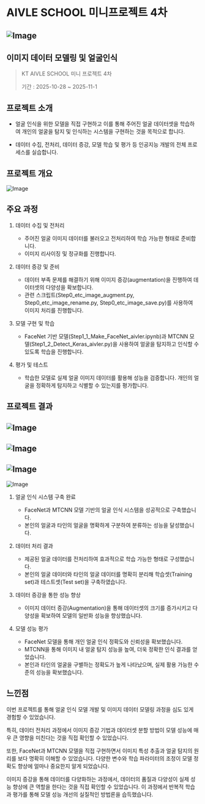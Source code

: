 # AIVLE SCHOOL 미니프로젝트 4차 

![Image](https://github.com/user-attachments/assets/bf4c7e8b-0ed1-4e60-9cc7-3633aa9811d7)
---

## 이미지 데이터 모델링 및 얼굴인식

> KT AIVLE SCHOOL 미니 프로젝트 4차
> 
> 기간 : 2025-10-28 ~ 2025-11-1


## 프로젝트 소개

   * 얼굴 인식을 위한 모델을 직접 구현하고 이를 통해 주어진 얼굴 데이터셋을 학습하여 개인의 얼굴을 탐지 및 인식하는 시스템을 구현하는 것을 목적으로 합니다.
   
   * 데이터 수집, 전처리, 데이터 증강, 모델 학습 및 평가 등 인공지능 개발의 전체 프로세스를 실습합니다.


## 프로젝트 개요

![Image](https://github.com/user-attachments/assets/9843cf43-e1ac-44e2-91ed-eef5459758de)


## 주요 과정

1. 데이터 수집 및 전처리

   * 주어진 얼굴 이미지 데이터를 불러오고 전처리하여 학습 가능한 형태로 준비합니다.
   * 이미지 리사이징 및 정규화를 진행합니다.
    
2. 데이터 증강 및 준비

   * 데이터 부족 문제를 해결하기 위해 이미지 증강(augmentation)을 진행하여 데이터셋의 다양성을 확보합니다.
   * 관련 스크립트(Step0_etc_image_augment.py, Step0_etc_image_rename.py, Step0_etc_image_save.py)를 사용하여 이미지 처리를 진행합니다.
     
3. 모델 구현 및 학습

   * FaceNet 기반 모델(Step1_1_Make_FaceNet_aivler.ipynb)과 MTCNN 모델(Step1_2_Detect_Keras_aivler.py)을 사용하여 얼굴을 탐지하고 인식할 수 있도록 학습을 진행합니다.
     
4. 평가 및 테스트

   * 학습한 모델로 실제 얼굴 이미지 데이터를 활용해 성능을 검증합니다.
   개인의 얼굴을 정확하게 탐지하고 식별할 수 있는지를 평가합니다.

## 프로젝트 결과

![Image](https://github.com/user-attachments/assets/741736ab-0dce-4fa3-9448-0b48b19b9910)
----
![Image](https://github.com/user-attachments/assets/06636a50-fc67-4b64-9633-18fe7cfbf582)
----
![Image](https://github.com/user-attachments/assets/23ce7487-e669-458f-84d1-29f967ebf94b)
----
![Image](https://github.com/user-attachments/assets/e186c22b-0082-4f21-b3dc-9bca7e7290f0)


1. 얼굴 인식 시스템 구축 완료
   
   * FaceNet과 MTCNN 모델 기반의 얼굴 인식 시스템을 성공적으로 구축했습니다.
   * 본인의 얼굴과 타인의 얼굴을 명확하게 구분하여 분류하는 성능을 달성했습니다.
     
2. 데이터 처리 결과

   * 제공된 얼굴 데이터를 전처리하여 효과적으로 학습 가능한 형태로 구성했습니다.
   * 본인의 얼굴 데이터와 타인의 얼굴 데이터를 명확히 분리해 학습셋(Training set)과 테스트셋(Test set)을 구축하였습니다.
     
3. 데이터 증강을 통한 성능 향상

   * 이미지 데이터 증강(Augmentation)을 통해 데이터셋의 크기를 증가시키고 다양성을 확보하여 모델의 일반화 성능을 향상했습니다.
     
4. 모델 성능 평가

   * FaceNet 모델을 통해 개인 얼굴 인식 정확도와 신뢰성을 확보했습니다.
   * MTCNN을 통해 이미지 내 얼굴 탐지 성능을 높여, 더욱 정확한 인식 결과를 얻었습니다.
   * 본인과 타인의 얼굴을 구별하는 정확도가 높게 나타났으며, 실제 활용 가능한 수준의 성능을 확보했습니다.
     


## 느낀점

이번 프로젝트를 통해 얼굴 인식 모델 개발 및 이미지 데이터 모델링 과정을 심도 있게 경험할 수 있었습니다.

특히, 데이터 전처리 과정에서 이미지 증강 기법과 데이터셋 분할 방법이 모델 성능에 매우 큰 영향을 미친다는 것을 직접 확인할 수 있었습니다.

또한, FaceNet과 MTCNN 모델을 직접 구현하면서 이미지 특성 추출과 얼굴 탐지의 원리를 보다 명확히 이해할 수 있었습니다. 다양한 변수와 학습 파라미터의 조정이 모델 정확도 향상에 얼마나 중요한지 알게 되었습니다.

이미지 증강을 통해 데이터를 다양화하는 과정에서, 데이터의 품질과 다양성이 실제 성능 향상에 큰 역할을 한다는 것을 직접 확인할 수 있었습니다. 이 과정에서 반복적 학습과 평가를 통해 모델 성능 개선의 실질적인 방법론을 습득했습니다.
